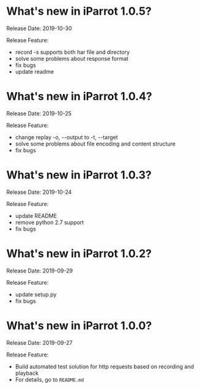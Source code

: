 What's new in iParrot 1.0.5?
===========================
Release Date: 2019-10-30

Release Feature:
* record -s supports both har file and directory
* solve some problems about response format
* fix bugs
* update readme

What's new in iParrot 1.0.4?
===========================
Release Date: 2019-10-25

Release Feature:
* change replay -o, --output to -t, --target
* solve some problems about file encoding and content structure
* fix bugs

What's new in iParrot 1.0.3?
===========================
Release Date: 2019-10-24

Release Feature:
* update README
* remove python 2.7 support
* fix bugs

What's new in iParrot 1.0.2?
===========================
Release Date: 2019-09-29

Release Feature:
* update setup.py
* fix bugs

What's new in iParrot 1.0.0?
===========================
Release Date: 2019-09-27

Release Feature:
* Build automated test solution for http requests based on recording and playback
* For details, go to `README.md`
